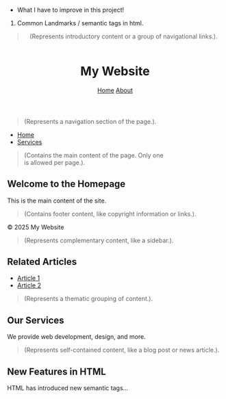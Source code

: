 * What I have to improve in this project!
 1. Common Landmarks / semantic tags in html.
  > <header> (Represents introductory content or a group of navigational links.).
  <header>
  <h1>My Website</h1>
  <nav>
    <a href="#home">Home</a>
    <a href="#about">About</a>
  </nav>
</header>



  > <nav> (Represents a navigation section of the page.).
  <nav>
  <ul>
    <li><a href="#home">Home</a></li>
    <li><a href="#services">Services</a></li>
  </ul>
</nav>



  > <main> (Contains the main content of the page. Only one <main> is allowed per page.).
  <main>
  <h2>Welcome to the Homepage</h2>
  <p>This is the main content of the site.</p>
</main>



  > <footer> (Contains footer content, like copyright information or links.).
  <footer>
  <p>&copy; 2025 My Website</p>
</footer>



  > <aside> (Represents complementary content, like a sidebar.).
  <aside>
  <h2>Related Articles</h2>
  <ul>
    <li><a href="#article1">Article 1</a></li>
    <li><a href="#article2">Article 2</a></li>
  </ul>
</aside>



  > <section> (Represents a thematic grouping of content.).
  <section>
  <h2>Our Services</h2>
  <p>We provide web development, design, and more.</p>
</section>



  > <article> (Represents self-contained content, like a blog post or news article.).
<article>
  <h2>New Features in HTML</h2>
  <p>HTML has introduced new semantic tags...</p>
</article>



  
